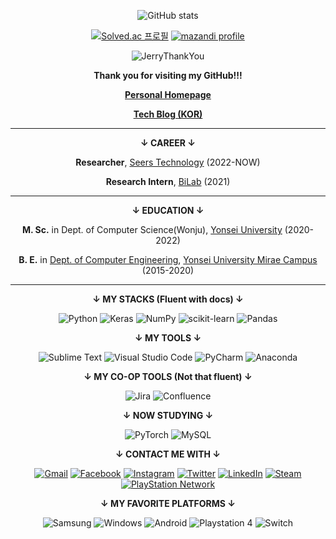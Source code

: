 <!-- Stack Badge address : https://github.com/Ileriayo/markdown-badges -->

<div align="center">
  
  <!-- ![header](https://capsule-render.vercel.app/api?type=rounded&color=088A08&section=header&text=Won-Doo's%20GitHub&fontColor=ffffff) -->
  
  <!-- ![header](https://capsule-render.vercel.app/api?type=waving&color=0:548986,100:113C56&height=200&section=header&fontColor=FFFFFF&fontAlignY=30&descAlignY=50&text=Welcome!&desc=Won-Doo%20Seo's%20GitHub&fontSize=50) -->
  
  ![GitHub stats](https://github-readme-stats.vercel.app/api?username=WondooSeo&count_private=true&show_icons=true&theme=dark)
  
  <!-- [![Top Langs](https://github-readme-stats.vercel.app/api/top-langs/?username=WondooSeo&layout=compact&theme=dark)](https://github.com/anuraghazra/github-readme-stats) -->
  
  <!-- [![movegreen's solved.ac stats](https://github-readme-solvedac.hyp3rflow.vercel.app/api/?handle=movegreen)](https://solved.ac/movegreen) -->
  
  [![Solved.ac 프로필](http://mazassumnida.wtf/api/v2/generate_badge?boj=movegreen)](https://solved.ac/movegreen)
  [![mazandi profile](http://mazandi.herokuapp.com/api?handle=movegreen&theme=warm)](https://solved.ac/movegreen)

  ![JerryThankYou](https://user-images.githubusercontent.com/62936579/155848063-dc625586-236e-4f50-a564-1d5d30fe59c2.gif)
  
  **Thank you for visiting my GitHub!!!**
  
  <!-- **[Resumé (KOR)](https://github.com/WondooSeo/WondooSeo/blob/main/%5BKOR%5D%20WDSeo_CV.pdf)** -->

  **[Personal Homepage](https://sites.google.com/view/miracleboy-wondoo/home)**

  <!-- **[CV (KOR)](https://github.com/WondooSeo/WondooSeo/blob/main/%5BKOR%5D%20CV_221117.pdf)** -->

  <!-- **[Portfolio (KOR)](https://github.com/WondooSeo/WondooSeo/blob/main/%5BKOR%5D%20Portfolio_221117.pdf)** -->

  **[Tech Blog (KOR)](https://movegreen.tistory.com)**
  
  <!-- **Current Goal : 1 Day 1 Solve & Make machine learning and AI code examples as many as possible** -->
  
  ---
  
  **↓ CAREER ↓**

  **Researcher**, [Seers Technology](https://seerstech.com/lang_kr/) (2022-NOW)
  
  **Research Intern**, [BiLab](https://bilabhealthcare.com/) (2021)

  ---

  **↓ EDUCATION ↓**

  **M. Sc.** in Dept. of Computer Science(Wonju), [Yonsei University](https://graduate.yonsei.ac.kr/graduate/index.do) (2020-2022)
  
  **B. E.** in [Dept. of Computer Engineering](https://sw.yonsei.ac.kr/), [Yonsei University Mirae Campus](https://www.yonsei.ac.kr/wj/) (2015-2020)
  
  ---
  
  **↓ MY STACKS (Fluent with docs) ↓**
  
  ![Python](https://img.shields.io/badge/python-3670A0?style=for-the-badge&logo=python&logoColor=ffdd54)
  ![Keras](https://img.shields.io/badge/Keras-%23D00000.svg?style=for-the-badge&logo=Keras&logoColor=white)
  ![NumPy](https://img.shields.io/badge/numpy-%23013243.svg?style=for-the-badge&logo=numpy&logoColor=white)
  ![scikit-learn](https://img.shields.io/badge/scikit--learn-%23F7931E.svg?style=for-the-badge&logo=scikit-learn&logoColor=white)
  ![Pandas](https://img.shields.io/badge/pandas-%23150458.svg?style=for-the-badge&logo=pandas&logoColor=white)
  
  **↓ MY TOOLS ↓**
  
  ![Sublime Text](https://img.shields.io/badge/sublime_text-%23575757.svg?style=for-the-badge&logo=sublime-text&logoColor=important)
  ![Visual Studio Code](https://img.shields.io/badge/Visual%20Studio%20Code-0078d7.svg?style=for-the-badge&logo=visual-studio-code&logoColor=white)
  ![PyCharm](https://img.shields.io/badge/pycharm-143?style=for-the-badge&logo=pycharm&logoColor=black&color=black&labelColor=green)
  ![Anaconda](https://img.shields.io/badge/Anaconda-%2344A833.svg?style=for-the-badge&logo=anaconda&logoColor=white)
  
  **↓ MY CO-OP TOOLS (Not that fluent) ↓**
  
  ![Jira](https://img.shields.io/badge/jira-%230A0FFF.svg?style=for-the-badge&logo=jira&logoColor=white)
  ![Confluence](https://img.shields.io/badge/confluence-%23172BF4.svg?style=for-the-badge&logo=confluence&logoColor=white)
  
  **↓ NOW STUDYING ↓**
  
  ![PyTorch](https://img.shields.io/badge/PyTorch-%23EE4C2C.svg?style=for-the-badge&logo=PyTorch&logoColor=white)
  ![MySQL](https://img.shields.io/badge/mysql-%2300f.svg?style=for-the-badge&logo=mysql&logoColor=white)
  
  **↓ CONTACT ME WITH ↓**
  
  [![Gmail](https://img.shields.io/badge/Gmail-D14836?style=for-the-badge&logo=gmail&logoColor=white)](mailto:henry.seo@seerstech.com)
  [![Facebook](https://img.shields.io/badge/Facebook-%231877F2.svg?style=for-the-badge&logo=Facebook&logoColor=white)](https://www.facebook.com/WonDooSeo)
  [![Instagram](https://img.shields.io/badge/Instagram-%23E4405F.svg?style=for-the-badge&logo=Instagram&logoColor=white)](https://www.instagram.com/miracleboy_wondoo)
  [![Twitter](https://img.shields.io/badge/Twitter-%231DA1F2.svg?style=for-the-badge&logo=Twitter&logoColor=white)](https://twitter.com/Wondoo_Seo)
  [![LinkedIn](https://img.shields.io/badge/linkedin-%230077B5.svg?style=for-the-badge&logo=linkedin&logoColor=white)](https://www.linkedin.com/in/wondooseo/)
  [![Steam](https://img.shields.io/badge/steam-%23000000.svg?style=for-the-badge&logo=steam&logoColor=white)](https://steamcommunity.com/id/MoveGreen)
  [![PlayStation Network](https://img.shields.io/badge/PSN-%230070D1.svg?style=for-the-badge&logo=Playstation&logoColor=white)](https://psnprofiles.com/Move_Green)
  
  **↓ MY FAVORITE PLATFORMS ↓**
  
  ![Samsung](https://img.shields.io/badge/Samsung-%231428A0.svg?style=for-the-badge&logo=samsung&logoColor=white)
  ![Windows](https://img.shields.io/badge/Windows-0078D6?style=for-the-badge&logo=windows&logoColor=white)
  ![Android](https://img.shields.io/badge/Android-3DDC84?style=for-the-badge&logo=android&logoColor=white)
  ![Playstation 4](https://img.shields.io/badge/Playstation%204-003791?style=for-the-badge&logo=playstation-4&logoColor=white)
  ![Switch](https://img.shields.io/badge/Switch-E60012?style=for-the-badge&logo=nintendo-switch&logoColor=white)
  
  </br>
    
  <!-- ![BOJ_40m_Submit](https://user-images.githubusercontent.com/62936579/156896878-1af2dd42-4dbe-4756-990c-c687e0612617.png) -->

  <!-- **BOJ 40Mth Submitter!!!** -->
  
</div>
